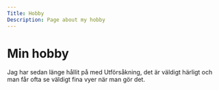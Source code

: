 ```yaml
---
Title: Hobby
Description: Page about my hobby
---
```


Min hobby
=============
Jag har sedan länge hållit på med Utförsåkning, det är väldigt härligt och man får ofta se väldigt fina vyer när man gör det.
